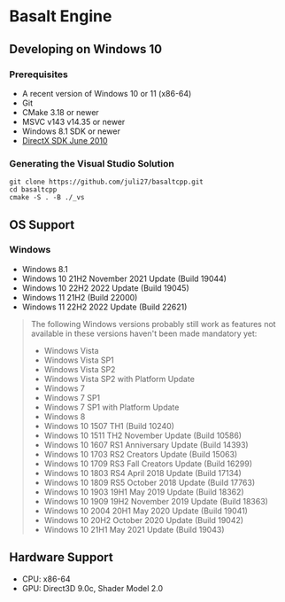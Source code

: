 # Basalt Engine
## Developing on Windows 10
### Prerequisites
* A recent version of Windows 10 or 11 (x86-64)
* Git
* CMake 3.18 or newer
* MSVC v143 v14.35 or newer
* Windows 8.1 SDK or newer
* [DirectX SDK June 2010](https://www.microsoft.com/en-us/download/details.aspx?id=6812)

### Generating the Visual Studio Solution
    git clone https://github.com/juli27/basaltcpp.git
    cd basaltcpp
    cmake -S . -B ./_vs

## OS Support
### Windows
* Windows 8.1
* Windows 10 21H2 November 2021 Update (Build 19044)
* Windows 10 22H2 2022 Update (Build 19045)
* Windows 11 21H2 (Build 22000)
* Windows 11 22H2 2022 Update (Build 22621)

> The following Windows versions probably still work as features not available
in these versions haven't been made mandatory yet:
> * Windows Vista
> * Windows Vista SP1
> * Windows Vista SP2
> * Windows Vista SP2 with Platform Update
> * Windows 7
> * Windows 7 SP1
> * Windows 7 SP1 with Platform Update
> * Windows 8
> * Windows 10 1507 TH1 (Build 10240)
> * Windows 10 1511 TH2 November Update (Build 10586)
> * Windows 10 1607 RS1 Anniversary Update (Build 14393)
> * Windows 10 1703 RS2 Creators Update (Build 15063)
> * Windows 10 1709 RS3 Fall Creators Update (Build 16299)
> * Windows 10 1803 RS4 April 2018 Update (Build 17134)
> * Windows 10 1809 RS5 October 2018 Update (Build 17763)
> * Windows 10 1903 19H1 May 2019 Update (Build 18362)
> * Windows 10 1909 19H2 November 2019 Update (Build 18363)
> * Windows 10 2004 20H1 May 2020 Update (Build 19041)
> * Windows 10 20H2 October 2020 Update (Build 19042)
> * Windows 10 21H1 May 2021 Update (Build 19043)

## Hardware Support
* CPU: x86-64
* GPU: Direct3D 9.0c, Shader Model 2.0

